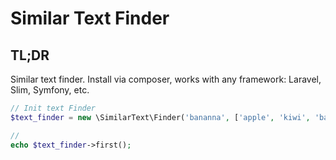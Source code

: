 # Similar Text Finder

## TL;DR
Similar text finder. Install via composer, works with any framework: Laravel, Slim, Symfony, etc.

```php
// Init text Finder
$text_finder = new \SimilarText\Finder('bananna', ['apple', 'kiwi', 'banana', 'orange']);

// 
echo $text_finder->first();
```
